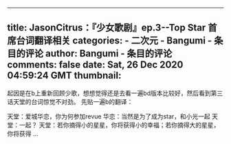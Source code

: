 
---
title: JasonCitrus：『少女歌剧』ep.3--Top Star  首席台词翻译相关
categories: 
    - 二次元
    - Bangumi - 条目的评论
author: Bangumi - 条目的评论
comments: false
date: Sat, 26 Dec 2020 04:59:24 GMT
thumbnail: 
---

<div>   
起因是在b上重新回顾少歌，想想觉得还是去看一遍bd版本比较好，然后看到第三话天堂的台词惊觉不对劲。
先贴一遍b的翻译：

天堂：爱城华恋，你为何参加revue
华恋：当然是为了成为star，和小光一起
天堂：一起？
天堂：若你摘得小的星星，你将获得小的幸福；若你摘得大的星星，你将获得 ...  
</div>
            